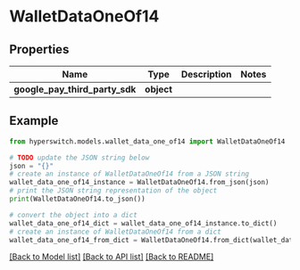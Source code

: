# WalletDataOneOf14


## Properties

Name | Type | Description | Notes
------------ | ------------- | ------------- | -------------
**google_pay_third_party_sdk** | **object** |  | 

## Example

```python
from hyperswitch.models.wallet_data_one_of14 import WalletDataOneOf14

# TODO update the JSON string below
json = "{}"
# create an instance of WalletDataOneOf14 from a JSON string
wallet_data_one_of14_instance = WalletDataOneOf14.from_json(json)
# print the JSON string representation of the object
print(WalletDataOneOf14.to_json())

# convert the object into a dict
wallet_data_one_of14_dict = wallet_data_one_of14_instance.to_dict()
# create an instance of WalletDataOneOf14 from a dict
wallet_data_one_of14_from_dict = WalletDataOneOf14.from_dict(wallet_data_one_of14_dict)
```
[[Back to Model list]](../README.md#documentation-for-models) [[Back to API list]](../README.md#documentation-for-api-endpoints) [[Back to README]](../README.md)


